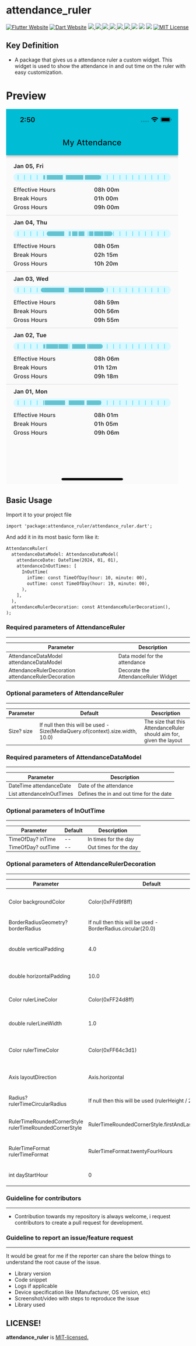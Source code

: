 # attendance_ruler

<a href="https://flutter.dev/"><img src="https://img.shields.io/badge/flutter-website-deepskyblue.svg" alt="Flutter Website"></a>
<a href="https://dart.dev"><img src="https://img.shields.io/badge/dart-website-deepskyblue.svg" alt="Dart Website"></a>
<a href="https://developer.android.com" style="pointer-events: stroke;" target="_blank">
<img src="https://img.shields.io/badge/platform-Android-deepskyblue">
</a>
<a href="https://developer.apple.com/ios/" style="pointer-events: stroke;" target="_blank">
<img src="https://img.shields.io/badge/platform-iOS-deepskyblue">
</a>
<a href="" style="pointer-events: stroke;" target="_blank">
<img src="https://img.shields.io/badge/platform-Web-deepskyblue">
</a>
<a href="" style="pointer-events: stroke;" target="_blank">
<img src="https://img.shields.io/badge/platform-Mac-deepskyblue">
</a>
<a href="" style="pointer-events: stroke;" target="_blank">
<img src="https://img.shields.io/badge/platform-Linux-deepskyblue">
</a>
<a href="" style="pointer-events: stroke;" target="_blank">
<img src="https://img.shields.io/badge/platform-Windows-deepskyblue">
</a>
<a href=""><img src="https://app.codacy.com/project/badge/Grade/dc683c9cc61b499fa7cdbf54e4d9ff35"/></a>
<a href="https://github.com/mohit-chauhan-98/attendance_ruler/blob/master/LICENSE" style="pointer-events: stroke;" target="_blank">
<img src="https://img.shields.io/github/license/mohit-chauhan-98/attendance_ruler"></a>
<a href="https://pub.dev/packages/attendance_ruler"><img src="https://img.shields.io/pub/v/attendance_ruler?color=as&label=attendance_ruler&logo=as1&logoColor=blue&style=social"></a>
<a href="https://github.com/mohit-chauhan-98/attendance_ruler"><img src="https://img.shields.io/github/stars/mohit-chauhan-98/attendance_ruler?style=social" alt="MIT License"></a>

## Key Definition

* A package that gives us a attendance ruler a custom widget. This widget is used to show the
  attendance in and out time on the ruler with easy customization.

# Preview

![attendance_ruler](https://github.com/mohit-chauhan-98/attendance_ruler/blob/master/media/attendance_ruler.png)

## Basic Usage

Import it to your project file

```
import 'package:attendance_ruler/attendance_ruler.dart';
```

And add it in its most basic form like it:

```
AttendanceRuler(
  attendanceDataModel: AttendanceDataModel(
    attendanceDate: DateTime(2024, 01, 01),
    attendanceInOutTimes: [
      InOutTime(
        inTime: const TimeOfDay(hour: 10, minute: 00),
        outTime: const TimeOfDay(hour: 19, minute: 00),
      ),
    ],
  ),
  attendanceRulerDecoration: const AttendanceRulerDecoration(),
);
```

### Required parameters of AttendanceRuler
------------

| Parameter                                           | Description                         |
|-----------------------------------------------------|-------------------------------------|
| AttendanceDataModel attendanceDataModel             | Data model for the attendance       |
| AttendanceRulerDecoration attendanceRulerDecoration | Decorate the AttendanceRuler Widget |

### Optional parameters of AttendanceRuler
------------

| Parameter  | Default                                                                        | Description                                                         |
|------------|--------------------------------------------------------------------------------|---------------------------------------------------------------------|
| Size? size | If null then this will be used - Size(MediaQuery.of(context).size.width, 10.0) | The size that this AttendanceRuler should aim for, given the layout |

### Required parameters of AttendanceDataModel
------------

| Parameter                            | Description                              |
|--------------------------------------|------------------------------------------|
| DateTime attendanceDate              | Date of the attendance                   |
| List<InOutTime> attendanceInOutTimes | Defines the in and out time for the date |

### Optional parameters of InOutTime
------------

| Parameter          | Default | Description           |
|--------------------|---------|-----------------------|
| TimeOfDay? inTime  | --      | In times for the day  |
| TimeOfDay? outTime | --      | Out times for the day |

### Optional parameters of AttendanceRulerDecoration
------------

| Parameter                                               | Default                                                      | Description                                               |
|---------------------------------------------------------|--------------------------------------------------------------|-----------------------------------------------------------|
| Color backgroundColor                                   | Color(0xFFd9f8ff)                                            | Defines the backgroundColor of the Attendance Ruler       |
| BorderRadiusGeometry? borderRadius                      | If null then this will be used - BorderRadius.circular(20.0) | Defines the borderRadius of the ruler background          |
| double verticalPadding                                  | 4.0                                                          | Defines the verticalPadding of the ruler background box   |
| double horizontalPadding                                | 10.0                                                         | Defines the horizontalPadding of the ruler background box |
| Color rulerLineColor                                    | Color(0xFF24d8ff)                                            | Defines the rulerLineColor of the Attendance Ruler        |
| double rulerLineWidth                                   | 1.0                                                          | Defines the rulerLineWidth of the Attendance Ruler        |
| Color rulerTimeColor                                    | Color(0xFF64c3d1)                                            | Defines the rulerTimeColor of the Attendance Ruler        |
| Axis layoutDirection                                    | Axis.horizontal                                              | The axis along which the Attendance Ruler layout.         |
| Radius? rulerTimeCircularRadius                         | If null then this will be used (rulerHeight / 2)             | Defines the Radius for the time on the ruler              |
| RulerTimeRoundedCornerStyle rulerTimeRoundedCornerStyle | RulerTimeRoundedCornerStyle.firstAndLastRounded              | Defines the RoundedCornerStyle for the time on the rules  |
| RulerTimeFormat rulerTimeFormat                         | RulerTimeFormat.twentyFourHours                              | Defines the HoursFormat 24 or 12 for the Ruler Time       |
| int dayStartHour                                        | 0                                                            | Defines the attendance dayStartHour time                  |

### Guideline for contributors
------------

* Contribution towards my repository is always welcome, i request contributors to create a pull
  request for development.

### Guideline to report an issue/feature request
------------
It would be great for me if the reporter can share the below things to understand the root cause of
the issue.

* Library version
* Code snippet
* Logs if applicable
* Device specification like (Manufacturer, OS version, etc)
* Screenshot/video with steps to reproduce the issue
* Library used

LICENSE!
------------
**attendance_ruler**
is [MIT-licensed.](https://github.com/mohit-chauhan-98/attendance_ruler/blob/master/LICENSE)